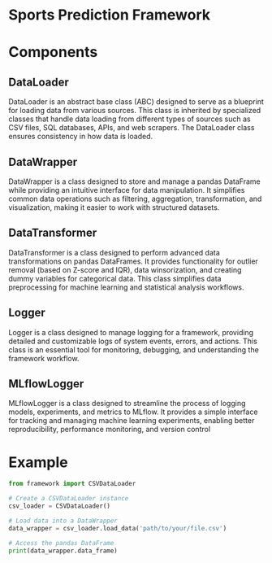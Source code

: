 # Sports Prediction Framework

# Components

## DataLoader

DataLoader is an abstract base class (ABC) designed to serve as a blueprint for
loading data from various sources. This class is inherited by specialized classes
that handle data loading from different types of sources such as CSV files, SQL
databases, APIs, and web scrapers. The DataLoader class ensures consistency
in how data is loaded.



## DataWrapper

DataWrapper is a class designed to store and manage a pandas DataFrame while
providing an intuitive interface for data manipulation. It simplifies common
data operations such as filtering, aggregation, transformation, and visualization,
making it easier to work with structured datasets.

## DataTransformer
DataTransformer is a class designed to perform advanced data transformations
on pandas DataFrames. It provides functionality for outlier removal (based
on Z-score and IQR), data winsorization, and creating dummy variables for
categorical data. This class simplifies data preprocessing for machine learning
and statistical analysis workflows.

## Logger
Logger is a class designed to manage logging for a framework, providing detailed and customizable logs of system events, errors, and actions. This class is
an essential tool for monitoring, debugging, and understanding the framework
workflow.

## MLflowLogger
MLflowLogger is a class designed to streamline the process of logging models,
experiments, and metrics to MLflow. It provides a simple interface for tracking
and managing machine learning experiments, enabling better reproducibility,
performance monitoring, and version control

# Example

```python
from framework import CSVDataLoader

# Create a CSVDataLoader instance
csv_loader = CSVDataLoader()

# Load data into a DataWrapper
data_wrapper = csv_loader.load_data('path/to/your/file.csv')

# Access the pandas DataFrame
print(data_wrapper.data_frame)
```
